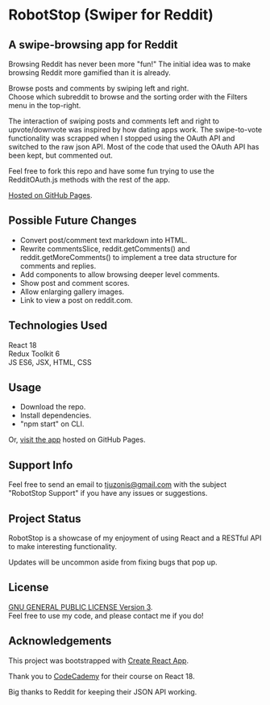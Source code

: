 # RobotStop (Swiper for Reddit)

## A swipe-browsing app for Reddit
Browsing Reddit has never been more "fun!"
The initial idea was to make browsing Reddit more gamified than it is already.

Browse posts and comments by swiping left and right.  
Choose which subreddit to browse and the sorting order with the Filters menu in the top-right.

The interaction of swiping posts and comments left and right to upvote/downvote was inspired by how dating apps work. The swipe-to-vote functionality was scrapped when I stopped using the OAuth API and switched to the raw json API. Most of the code that used the OAuth API has been kept, but commented out.

Feel free to fork this repo and have some fun trying to use the RedditOAuth.js methods with the rest of the app.

[Hosted on GitHub Pages](https://gammagrey.github.io/robotstop).

## Possible Future Changes
* Convert post/comment text markdown into HTML.
* Rewrite commentsSlice, reddit.getComments() and reddit.getMoreComments() to implement a tree data structure for comments and replies.
* Add components to allow browsing deeper level comments.
* Show post and comment scores.
* Allow enlarging gallery images.
* Link to view a post on reddit.com.

## Technologies Used
React 18  
Redux Toolkit 6  
JS ES6, JSX, HTML, CSS

## Usage
* Download the repo.
* Install dependencies.
* "npm start" on CLI.

Or, [visit the app](https://gammagrey.github.io/robotstop) hosted on GitHub Pages.

## Support Info
Feel free to send an email to tjuzonis@gmail.com with the subject "RobotStop Support" if you have any issues or suggestions.

## Project Status
RobotStop is a showcase of my enjoyment of using React and a RESTful API to make interesting functionality.

Updates will be uncommon aside from fixing bugs that pop up.

## License

[GNU GENERAL PUBLIC LICENSE Version 3](https://www.gnu.org/licenses/gpl-3.0.en.html#license-text).  
Feel free to use my code, and please contact me if you do!

## Acknowledgements
This project was bootstrapped with [Create React App](https://github.com/facebook/create-react-app).

Thank you to [CodeCademy](https://www.codecademy.com/) for their course on React 18.

Big thanks to Reddit for keeping their JSON API working.